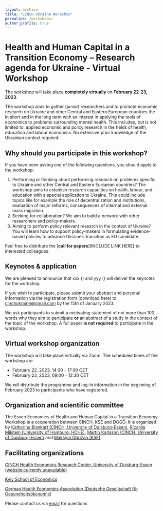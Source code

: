 ```yaml
---
layout: archive
title: "CINCH Ukraine Workshop"
permalink: /workshops/
author_profile: true
---
```


# Health and Human Capital in a Transition Economy – Research agenda for Ukraine - Virtual Workshop

The workshop will take place **completely virtually** on **February 22-23, 2023**.

The workshop aims to gather (junior) researchers and  to promote economic research on Ukraine and other Central and Eastern European countries the in short and in the long term with an interest in applying the tools of economics to problems surrounding mental health. This includes, but is not limited to, applied economic and policy research in the fields of health, education and labour economics. No extensive prior knowledge of the Ukrainian context required.



## Why should you participate in this workshop?

If you have been asking one of the following questions, you should apply to the workshop:

1. Performing or thinking about performing research on problems specific to Ukraine and other Central and Eastern European countries? The workshop aims to establish research capacities on health, labour, and education with a special application to Ukraine. This could include topics like for example the role of decentralization and institutions, evaluation of major reforms, consequences of internal and external mass migration.
2. Seeking for collaboration? We aim to build a network with other researchers and policy-makers.
3. Aiming to perform policy relevant research in the context of Ukraine? You will learn how to support policy-makers in formulating evidence-based policies to advance Ukraine’s transition as EU candidate.

Feel free to distribute the [**call for papers**](INCLUDE LINK HERE) to interested colleagues.

## Keynotes & application

We are pleased to announce that xxx () and yyy () will deliver the keynotes for the workshop.

If you wish to participate, please submit your abstract and personal information via the registration form (download here) to cinchukraine@gmail.com by the 15th of January 2023.

We ask participants to submit a motivating statement of not more than 100 words why they aim to participate **or** an abstract of a study in the context of the topic of the workshop. A full paper **is not required** to participate in the workshop. 

## Virtual workshop organization

The workshop will take place virtually via Zoom. The scheduled times of the workshop are

- February 22, 2023, 14:00 - 17:00 CET
- February 23, 2023, 09:00 - 12:30 CET

We will distribute the programme and log-in information in the beginning of February 2023 to participants who have registered.

## Organization and scientific committee

The Essen Economics of Health and Human Capital in a Transition Economy Workshop is a cooperation between CINCH, KSE and DGGÖ. It is organized by [Katharina Blankart (CINCH, University of Duisburg-Essen)](katblankart.github.io), [Ricarda Milstein (University of Hamburg, HCHE)](https://www.bwl.uni-hamburg.de/mig/team/wissenschaftliche-mitarbeiterinnen/ricarda-milstein.html), [Martin Karlsson (CINCH, University of Duisburg-Essen)](https://www.iza.org/en/people/fellows/8827/martin-karlsson?limit=50&page=1) and [Maksym Obrizan (KSE)](https://kse.ua/people/maksym-obrizan/).

## Facilitating organizations

[CINCH Health Economics Research Center, University of Duisburg-Essen (website currently unavailable)](https://twitter.com/CINCHessen)

[Kyiv School of Economics](https://kse.ua/)

[German Health Economics Association (Deutsche Gesellschaft für Gesundheitsökonomie)](https://www.dggoe.de/ukraine)


Please contact us via [email](cinchukraine@gmail.com) for questions.

